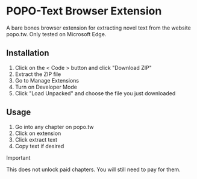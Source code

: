 # POPO-Text Browser Extension

A bare bones browser extension for extracting novel text from the website popo.tw. Only tested on Microsoft Edge. 

## Installation

1. Click on the < Code > button and click "Download ZIP"
2. Extract the ZIP file
3. Go to Manage Extensions
4. Turn on Developer Mode
5. Click "Load Unpacked" and choose the file you just downloaded

## Usage

1. Go into any chapter on popo.tw 
2. Click on extension
3. Click extract text
4. Copy text if desired 

> [!IMPORTANT]
> This does not unlock paid chapters. You will still need to pay for them. 